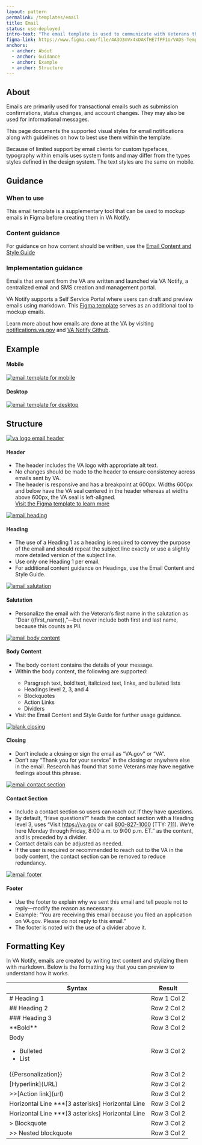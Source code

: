 ```yaml
---
layout: pattern
permalink: /templates/email
title: Email
status: use-deployed
intro-text: "The email template is used to communicate with Veterans through email."
figma-link: https://www.figma.com/file/4A3O3mVx4xDAKfHE7fPF1U/VADS-Templates%2C-Patterns%2C-and-Forms?type=design&node-id=2607%3A31365&mode=design&t=0y4ua4v9DIeIvkhX-1
anchors:
  - anchor: About
  - anchor: Guidance
  - anchor: Example
  - anchor: Structure
---
```

<!-- include VA Notify link -->
<!-- include Email Content & Style Guide link -->

## About
Emails are primarily used for transactional emails such as submission confirmations, status changes, and account changes. They may also be used for informational messages.

This page documents the supported visual styles for email notifications along with guidelines on how to best use them within the template.

Because of limited support by email clients for custom typefaces, typography within emails uses system fonts and may differ from the types styles defined in the design system. The text styles are the same on mobile. 

## Guidance

### When to use
This email template is a supplementary tool that can be used to mockup emails in Figma before creating them in VA Notify. 

### Content guidance
For guidance on how content should be written, use the [Email Content and Style Guide](https://design.va.gov/content-style-guide/email-and-text-notifications)

### Implementation guidance

Emails that are sent from the VA are written and launched via VA Notify, a centralized email and SMS creation and
management portal.

VA Notify supports a Self Service Portal where users can draft and preview emails using markdown. This [Figma template](https://www.figma.com/design/4A3O3mVx4xDAKfHE7fPF1U/VADS-Templates--Patterns--and-Forms?m=auto&node-id=2607-31365&t=95Gd3PqenVQEJIQx-1) serves as an additional tool to mockup emails.

Learn more about how emails are done at the VA by visiting [notifications.va.gov](https://notifications.va.gov/) and  [VA Notify Github](https://github.com/department-of-veterans-affairs/va.gov-team/tree/master/products/va-notify).

## Example
<!-- Add styling -->

<div class="vads-grid-row tablet:vads-u-margin-x--neg2">
  <div class="vads-grid-col-8 tablet:vads-grid-col-4 vads-u-margin-bottom--3 tablet:vads-u-padding-x--2">
    <h4>Mobile</h4>
    <a href="{{site.baseurl}}/images/templates/email/email-template-mobile.jpg"><img width="100%" src="{{site.baseurl}}/images/templates/email/email-template-mobile.jpg" alt="email template for mobile" style="width: auto; height: auto; max-width: 100%;"></a>
  </div>
  <div class="vads-grid-col-12 tablet:vads-grid-col-6 tablet:vads-u-padding-x--2">
    <h4>Desktop</h4>
    <a href="{{site.baseurl}}/images/templates/email/email-template-desktop.jpg"><img width="100%" src="{{site.baseurl}}/images/templates/email/email-template-desktop.jpg" alt="email template for desktop" style="width: auto; height: auto; max-width: 100%;"></a>
  </div>
</div>


## Structure
<!-- TBD -->

<div class="vads-grid-row tablet:vads-u-margin-x--neg2">
  <div class="vads-grid-col-8 tablet:vads-grid-col-4 vads-u-margin-top--4 tablet:vads-u-padding-x--2">
    <a href="{{site.baseurl}}/images/templates/email/email-header.jpg"><img width="100%" src="{{site.baseurl}}/images/templates/email/email-header.jpg" alt="va logo email header" style="width: auto; height: auto; max-width: 100%;"></a>
  </div>
  <div class="vads-grid-col-12 tablet:vads-grid-col-6 vads-u-margin-bottom--2 tablet:vads-u-padding-x--2">
    <h4>Header</h4>
    <ul>
    <li>The header includes the VA logo with appropriate alt text.</li>
    <li>No changes should be made to the header to ensure consistency across emails sent by VA.</li>
    <li>The header is responsive and has a breakpoint at 600px. Widths 600px and below have the VA seal centered in the header whereas at widths above 600px, the VA seal is left-aligned. <br>
    <a href="https://www.figma.com/design/4A3O3mVx4xDAKfHE7fPF1U/VADS-Templates--Patterns--and-Forms?m=auto&node-id=2607-31365&t=95Gd3PqenVQEJIQx-1">Visit the Figma template to learn more</a></li>
</ul>
  </div>
</div>

<div class="vads-grid-row tablet:vads-u-margin-x--neg2">
  <div class="vads-grid-col-8 tablet:vads-grid-col-4 vads-u-margin-top--4 tablet:vads-u-padding-x--2">
    <a href="{{site.baseurl}}/images/templates/email/heading.jpg"><img width="100%" src="{{site.baseurl}}/images/templates/email/heading.jpg" alt="email heading" style="width: auto; height: auto; max-width: 100%;"></a>
  </div>
  <div class="vads-grid-col-12 tablet:vads-grid-col-6 vads-u-margin-bottom--2 tablet:vads-u-padding-x--2">
    <h4>Heading</h4>
    <ul>
    <li>The use of a Heading 1 as a heading is required to convey the purpose of the email and should repeat the subject line exactly or use a slightly more detailed version of the subject line.</li>
    <li>Use only one Heading 1 per email.</li>
    <li>For additional content guidance on Headings, use the Email Content and Style Guide.</li>
</ul>
  </div>
</div>

<div class="vads-grid-row tablet:vads-u-margin-x--neg2">
  <div class="vads-grid-col-8 tablet:vads-grid-col-4 vads-u-margin-top--4 tablet:vads-u-padding-x--2">
    <a href="{{site.baseurl}}/images/templates/email/salutation.jpg"><img width="100%" src="{{site.baseurl}}/images/templates/email/salutation.jpg" alt="email salutation" style="width: auto; height: auto; max-width: 100%;"></a>
  </div>
  <div class="vads-grid-col-12 tablet:vads-grid-col-6 vads-u-margin-bottom--2 tablet:vads-u-padding-x--2">
    <h4>Salutation</h4>
    <ul>
    <li>Personalize the email with the Veteran’s first name in the salutation as “Dear ((first_name)),”—but never include both first and last name, because this counts as PII.</li>
</ul>
  </div>
</div>


<div class="vads-grid-row tablet:vads-u-margin-x--neg2">
  <div class="vads-grid-col-8 tablet:vads-grid-col-4 vads-u-margin-top--4 tablet:vads-u-padding-x--2">
    <a href="{{site.baseurl}}/images/templates/email/body-content.jpg"><img width="100%" src="{{site.baseurl}}/images/templates/email/body-content.jpg" alt="email body content" style="width: auto; height: auto; max-width: 100%;"></a>
  </div>
  <div class="vads-grid-col-12 tablet:vads-grid-col-6 vads-u-margin-bottom--2 tablet:vads-u-padding-x--2">
    <h4>Body Content</h4>
    <ul>
    <li>The body content contains the details of your message.</li>
    <li>Within the body content, the following are supported:</li>
    <ul>
    <li>Paragraph text, bold text, italicized text, links, and bulleted lists</li>
    <li>Headings level 2, 3, and 4</li>
    <li>Blockquotes </li>
    <li>Action Links </li>
    <li>Dividers</li>
    </ul>
    <li>Visit the Email Content and Style Guide for further usage guidance.</li>
</ul>
  </div>
</div>


<div class="vads-grid-row tablet:vads-u-margin-x--neg2">
  <div class="vads-grid-col-8 tablet:vads-grid-col-4 vads-u-margin-top--4 tablet:vads-u-padding-x--2">
    <a href="{{site.baseurl}}/images/templates/email/closing.png"><img width="100%" src="{{site.baseurl}}/images/templates/email/closing.png" alt="blank closing" style="width: auto; height: auto; max-width: 100%;"></a>
  </div>
  <div class="vads-grid-col-12 tablet:vads-grid-col-6 vads-u-margin-bottom--2 tablet:vads-u-padding-x--2">
    <h4>Closing</h4>
    <ul>
    <li>Don’t include a closing or sign the email as “VA.gov” or “VA”.</li>
    <li>Don’t say “Thank you for your service” in the closing or anywhere else in the email. Research has found that some Veterans may have negative feelings about this phrase.</li>
</ul>
  </div>
</div>


<div class="vads-grid-row tablet:vads-u-margin-x--neg2">
  <div class="vads-grid-col-8 tablet:vads-grid-col-4 vads-u-margin-top--4 tablet:vads-u-padding-x--2">
    <a href="{{site.baseurl}}/images/templates/email/contact-section.jpg"><img width="100%" src="{{site.baseurl}}/images/templates/email/contact-section.jpg" alt="email contact section" style="width: auto; height: auto; max-width: 100%;"></a>
  </div>
  <div class="vads-grid-col-12 tablet:vads-grid-col-6 vads-u-margin-bottom--2 tablet:vads-u-padding-x--2">
    <h4>Contact Section </h4>
    <ul>
    <li>Include a contact section so users can reach out if they have questions.</li>
    <li>By default, “Have questions?” heads the contact section with a Heading level 3, uses “Visit <a href="https://va.gov">https://va.gov</a> or call <a href="tel:+18008271000">800-827-1000</a> (TTY: <a href="tel:+711">711</a>). We're here Monday through Friday, 8:00 a.m. to 9:00 p.m. ET.” as the content, and is preceded by a divider.</li>
      <li>Contact details can be adjusted as needed.</li>
      <li>If the user is required or recommended to reach out to the VA in the body content, the contact section can be removed to reduce redundancy.</li>
</ul>
  </div>
</div>

<div class="vads-grid-row tablet:vads-u-margin-x--neg2">
  <div class="vads-grid-col-8 tablet:vads-grid-col-4 vads-u-margin-top--4 tablet:vads-u-padding-x--2">
    <a href="{{site.baseurl}}/images/templates/email/footer.jpg"><img width="100%" src="{{site.baseurl}}/images/templates/email/footer.jpg" alt="email footer" style="width: auto; height: auto; max-width: 100%;"></a>
  </div>
  <div class="vads-grid-col-12 tablet:vads-grid-col-6 vads-u-margin-bottom--2 tablet:vads-u-padding-x--2">
    <h4>Footer</h4>
    <ul>
    <li>Use the footer to explain why we sent this email and tell people not to reply—modify the reason as necessary.</li>
    <li>Example: “You are receiving this email because you filed an application on VA.gov. Please do not reply to this email.”</li>
    <li>The footer is noted with the use of a divider above it.</li>
</ul>
  </div>
</div>

<!-- FLIPPED ORIENTATION
## Structure 2

<div class="vads-grid-row tablet:vads-u-margin-x--neg2">
  <div class="vads-grid-col-12 tablet:vads-grid-col-6 vads-u-margin-bottom--2 tablet:vads-u-padding-x--2">
    <h4>Header</h4>
    <ul>
      <li>The header includes the VA logo with appropriate alt text.</li>
      <li>No changes should be made to the header to ensure consistency across emails sent by VA.</li>
      <li>The header is responsive and has a breakpoint at 600px. Widths 600px and below have the VA seal centered in the header whereas at widths above 600px, the VA seal is left-aligned. [Visit the Figma template](https://www.figma.com/design/4A3O3mVx4xDAKfHE7fPF1U/VADS-Templates--Patterns--and-Forms?m=auto&node-id=2607-31365&t=95Gd3PqenVQEJIQx-1) to learn more.</li>
    </ul>
  </div>
   <div class="vads-grid-col-8 tablet:vads-grid-col-4 vads-u-margin-top--4 tablet:vads-u-padding-x--2">
    <a href="{{site.baseurl}}/images/templates/email/email-header.jpg"><img width="100%" src="{{site.baseurl}}/images/templates/email/email-header.jpg" alt="va logo email header" style="width: auto; height: auto; max-width: 100%;"></a>
  </div>
</div>

<div class="vads-grid-row tablet:vads-u-margin-x--neg2">
  <div class="vads-grid-col-12 tablet:vads-grid-col-6 vads-u-margin-bottom--2 tablet:vads-u-padding-x--2">
    <h4>Heading</h4>
    <ul>
    <li>The use of a Heading 1 as a heading is required to convey the purpose of the email and should repeat the subject line exactly or use a slightly more detailed version of the subject line.</li>
    <li>Use only one Heading 1 per email.</li>
    <li>For additional content guidance on Headings, use the Email Content and Style Guide.</li>
</ul>
  </div>
  <div class="vads-grid-col-8 tablet:vads-grid-col-4 vads-u-margin-top--4 tablet:vads-u-padding-x--2">
    <a href="{{site.baseurl}}/images/templates/email/heading.jpg"><img width="100%" src="{{site.baseurl}}/images/templates/email/heading.jpg" alt="email heading" style="width: auto; height: auto; max-width: 100%;"></a>
  </div>
</div>

<div class="vads-grid-row tablet:vads-u-margin-x--neg2">
  <div class="vads-grid-col-12 tablet:vads-grid-col-6 vads-u-margin-bottom--2 tablet:vads-u-padding-x--2">
    <h4>Salutation</h4>
    <ul>
    <li>Personalize the email with the Veteran’s first name in the salutation as “Dear ((first_name)),”—but never include both first and last name, because this counts as PII.</li>
</ul>
  </div>
  <div class="vads-grid-col-8 tablet:vads-grid-col-4 vads-u-margin-top--4 tablet:vads-u-padding-x--2">
    <a href="{{site.baseurl}}/images/templates/email/salutation.jpg"><img width="100%" src="{{site.baseurl}}/images/templates/email/salutation.jpg" alt="email salutation" style="width: auto; height: auto; max-width: 100%;"></a>
  </div>
</div>


<div class="vads-grid-row tablet:vads-u-margin-x--neg2">
  <div class="vads-grid-col-12 tablet:vads-grid-col-6 vads-u-margin-bottom--2 tablet:vads-u-padding-x--2">
    <h4>Body Content</h4>
    <ul>
    <li>The body content contains the details of your message.</li>
    <li>Within the body content, the following are supported:</li>
    <ul>
    <li>Paragraph text, bold text, italicized text, links, and bulleted lists</li>
    <li>Headings level 2, 3, and 4</li>
    <li>Blockquotes </li>
    <li>Action Links </li>
    <li>Dividers</li>
    </ul>
    <li>Visit the Email Content and Style Guide for further usage guidance.</li>
</ul>
  </div>
  <div class="vads-grid-col-8 tablet:vads-grid-col-4 vads-u-margin-top--4 tablet:vads-u-padding-x--2">
    <a href="{{site.baseurl}}/images/templates/email/body-content.jpg"><img width="100%" src="{{site.baseurl}}/images/templates/email/body-content.jpg" alt="email body content" style="width: auto; height: auto; max-width: 100%;"></a>
  </div>
</div>


<div class="vads-grid-row tablet:vads-u-margin-x--neg2">
  <div class="vads-grid-col-12 tablet:vads-grid-col-6 vads-u-margin-bottom--2 tablet:vads-u-padding-x--2">
    <h4>Closing</h4>
    <ul>
    <li>Don’t include a closing or sign the email as “VA.gov” or “VA”.</li>
    <li>Don’t say “Thank you for your service” in the closing or anywhere else in the email. Research has found that some Veterans may have negative feelings about this phrase.</li>
</ul>
  </div>
  <div class="vads-grid-col-8 tablet:vads-grid-col-4 vads-u-margin-top--4 tablet:vads-u-padding-x--2">
    <a href="{{site.baseurl}}/images/templates/email/closing.png"><img width="100%" src="{{site.baseurl}}/images/templates/email/closing.png" alt="blank closing" style="width: auto; height: auto; max-width: 100%;"></a>
  </div>
</div>


<div class="vads-grid-row tablet:vads-u-margin-x--neg2">
  <div class="vads-grid-col-12 tablet:vads-grid-col-6 vads-u-margin-bottom--2 tablet:vads-u-padding-x--2">
    <h4>Contact Section </h4>
    <ul>
    <li>Include a contact section so users can reach out if they have questions.</li>
    <li>By default, “Have questions?” heads the contact section with a Heading level 3, uses “Visit <a href="https://va.gov">https://va.gov</a> or call <a href="tel:+18008271000">800-827-1000</a> (TTY: <a href="tel:+711">711</a>). We're here Monday through Friday, 8:00 a.m. to 9:00 p.m. ET.” as the content, and is preceded by a divider.</li>
      <li>Contact details can be adjusted as needed.</li>
      <li>If the user is required or recommended to reach out to the VA in the body content, the contact section can be removed to reduce redundancy.</li>
</ul>
  </div>
  <div class="vads-grid-col-8 tablet:vads-grid-col-4 vads-u-margin-top--4 tablet:vads-u-padding-x--2">
    <a href="{{site.baseurl}}/images/templates/email/contact-section.jpg"><img width="100%" src="{{site.baseurl}}/images/templates/email/contact-section.jpg" alt="email contact section" style="width: auto; height: auto; max-width: 100%;"></a>
  </div>
</div>

<div class="vads-grid-row tablet:vads-u-margin-x--neg2">
  <div class="vads-grid-col-12 tablet:vads-grid-col-6 vads-u-margin-bottom--2 tablet:vads-u-padding-x--2">
    <h4>Footer</h4>
    <ul>
    <li>Use the footer to explain why we sent this email and tell people not to reply—modify the reason as necessary.</li>
    <li>Example: “You are receiving this email because you filed an application on VA.gov. Please do not reply to this email.”</li>
    <li>The footer is noted with the use of a divider above it.</li>
</ul>
  </div>
  <div class="vads-grid-col-8 tablet:vads-grid-col-4 vads-u-margin-top--4 tablet:vads-u-padding-x--2">
    <a href="{{site.baseurl}}/images/templates/email/footer.jpg"><img width="100%" src="{{site.baseurl}}/images/templates/email/footer.jpg" alt="email footer" style="width: auto; height: auto; max-width: 100%;"></a>
  </div>
</div>

-->

## Formatting Key

In VA Notify, emails are created by writing text content and stylizing them with markdown. Below is the formatting key that you can preview to understand how it works.


  <table>
    <thead>
      <tr>
        <th>Syntax</th>
        <th>Result</th>
      </tr>
    </thead>
    <tbody>
      <tr>
        <td># Heading 1</td>
        <td>Row 1 Col 2</td>
      </tr>
      <tr>
        <td>## Heading 2</td>
        <td>Row 2 Col 2</td>
      </tr>
      <tr>
        <td>### Heading 3</td>
        <td>Row 3 Col 2</td>
      </tr>
            <tr>
        <td>**Bold**</td>
        <td>Row 3 Col 2</td>
      </tr>
            <tr>
        <td>Body
        <ul>
        <li>Bulleted</li>
        <li>List</li>
        </td>
        </ul>
        <td>Row 3 Col 2</td>
      </tr>
      <tr>
        <td>{{Personalization}}</td>
        <td>Row 3 Col 2</td>
      </tr>
      <tr>
        <td>[Hyperlink](URL)</td>
        <td>Row 3 Col 2</td>
      </tr>
      <tr>
        <td>>>[Action link](url)</td>
        <td>Row 3 Col 2</td>
      </tr>
      <tr>
        <td>Horizontal Line
        ***[3 asterisks]
        Horizontal Line</td>
        <td>Row 3 Col 2</td>
      </tr>
            <tr>
        <td>Horizontal Line
        ***[3 asterisks]
        Horizontal Line</td>
        <td>Row 3 Col 2</td>
      </tr>
      <tr>
        <td>> Blockquote</td>
        <td>Row 3 Col 2</td>
      </tr>
      <td>>> Nested blockquote</td>
        <td>Row 3 Col 2</td>
      </tr>
    </tbody>
  </table>

  <!--
{% assign spacing_semantic = site.data.tokens.vads-spacing-semantic %}
{% include spacing-tokens.html 
    spacing=spacing_semantic 
    type="semantic"
%}
-->